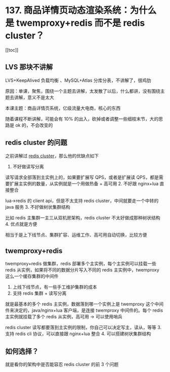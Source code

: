 # 137. 商品详情页动态渲染系统：为什么是 twemproxy+redis 而不是 redis cluster？

[[toc]]

## LVS 那块不讲解

LVS+KeepAlived 负载均衡 、MySQL+Atlas 分库分表，不讲解了，很鸡肋

原因：单课，聚焦，围绕一个主题去讲解，太发散了以后，什么都讲，没有围绕主题去讲解，意义不是太大

本课主题：商品详情页系统，亿级流量大电商，核心的东西

随着课程不断讲解，可能会有 10% 的出入，砍掉或者调整一些细枝末节，大的思路是 ok 的，不会改变的

## redis cluster 的问题

之前讲解过 [redis cluster](../redis/028.md)，那么他的优缺点如下

1. 不好做读写分离

  读写请求全部落到主实例上的，如果要扩展写 QPS，或者是扩展读 QPS，都是需要扩展主实例的数量，从实例就是一个用做热备 + 高可用
2. 不好跟 nginx+lua 直接整合

  lua->redis 的 client api，但是不太支持 redis cluster，中间就要走一个中转的 java 服务
3. 不好做树状集群结构

  比如 redis 主集群一主三从双机房架构，redis cluster 不太好做成那种树状结构
4. 优点就是方便

  相当于是上下线节点、集群扩容、运维工作、高可用自动切换，比较方便

## twemproxy+redis

twemproxy+redis 做集群，redis 部署多个主实例，每个主实例可以挂载一些 redis 从实例，如果将不同的数据分片写入不同的 redis 主实例中，twemproxy 这么一个缓存集群的中间件

1. 上线下线节点，有一些手工维护集群的成本
2. 支持 redis 集群 + 读写分离

  就是最基本的多个 redis 主实例，数据落到哪一个实例上是 twemproxy 这个中间件来决定的，java/nginx+lua 客户端，是连接 twemproxy 中间件的。每个 redis 主实例就挂载了多个 redis 从实例，高可用 -> 可以使用哨兵

  redis cluster 读写都要落到主实例的限制，你自己可以决定写主，读从，等等
3. 支持 redis cli 协议，可以直接跟 nginx+lua 整合
4. 可以搭建树状集群结构

## 如何选择？

就是看你的架构中是否能容忍 redis cluster 的前 3 个问题
